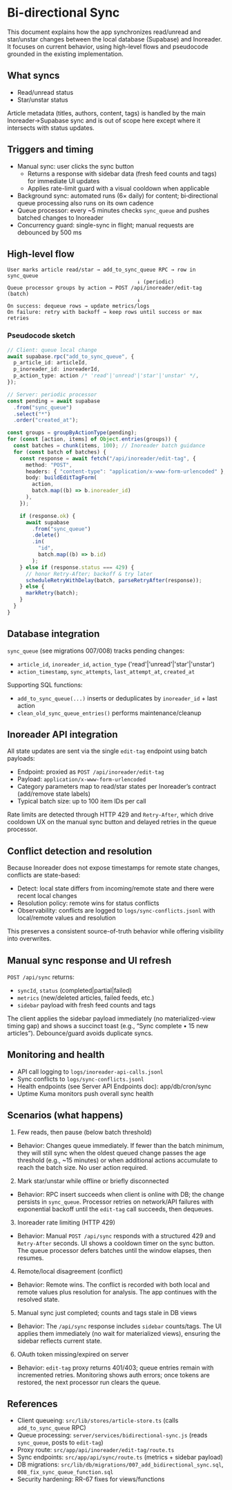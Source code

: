 # Bi-directional Sync

This document explains how the app synchronizes read/unread and star/unstar changes between the local database (Supabase) and Inoreader. It focuses on current behavior, using high-level flows and pseudocode grounded in the existing implementation.

## What syncs

- Read/unread status
- Star/unstar status

Article metadata (titles, authors, content, tags) is handled by the main Inoreader→Supabase sync and is out of scope here except where it intersects with status updates.

## Triggers and timing

- Manual sync: user clicks the sync button
  - Returns a response with sidebar data (fresh feed counts and tags) for immediate UI updates
  - Applies rate-limit guard with a visual cooldown when applicable
- Background sync: automated runs (6× daily) for content; bi‑directional queue processing also runs on its own cadence
- Queue processor: every ~5 minutes checks `sync_queue` and pushes batched changes to Inoreader
- Concurrency guard: single-sync in flight; manual requests are debounced by 500 ms

## High-level flow

```
User marks article read/star → add_to_sync_queue RPC → row in sync_queue
                                          ↓ (periodic)
Queue processor groups by action → POST /api/inoreader/edit-tag (batch)
                                          ↓
On success: dequeue rows → update metrics/logs
On failure: retry with backoff → keep rows until success or max retries
```

### Pseudocode sketch

```ts
// Client: queue local change
await supabase.rpc("add_to_sync_queue", {
  p_article_id: articleId,
  p_inoreader_id: inoreaderId,
  p_action_type: action /* 'read'|'unread'|'star'|'unstar' */,
});

// Server: periodic processor
const pending = await supabase
  .from("sync_queue")
  .select("*")
  .order("created_at");

const groups = groupByActionType(pending);
for (const [action, items] of Object.entries(groups)) {
  const batches = chunk(items, 100); // Inoreader batch guidance
  for (const batch of batches) {
    const response = await fetch("/api/inoreader/edit-tag", {
      method: "POST",
      headers: { "content-type": "application/x-www-form-urlencoded" },
      body: buildEditTagForm(
        action,
        batch.map((b) => b.inoreader_id)
      ),
    });

    if (response.ok) {
      await supabase
        .from("sync_queue")
        .delete()
        .in(
          "id",
          batch.map((b) => b.id)
        );
    } else if (response.status === 429) {
      // honor Retry-After; backoff & try later
      scheduleRetryWithDelay(batch, parseRetryAfter(response));
    } else {
      markRetry(batch);
    }
  }
}
```

## Database integration

`sync_queue` (see migrations 007/008) tracks pending changes:

- `article_id`, `inoreader_id`, `action_type` ('read'|'unread'|'star'|'unstar')
- `action_timestamp`, `sync_attempts`, `last_attempt_at`, `created_at`

Supporting SQL functions:

- `add_to_sync_queue(...)` inserts or deduplicates by `inoreader_id` + last action
- `clean_old_sync_queue_entries()` performs maintenance/cleanup

## Inoreader API integration

All state updates are sent via the single `edit-tag` endpoint using batch payloads:

- Endpoint: proxied as `POST /api/inoreader/edit-tag`
- Payload: `application/x-www-form-urlencoded`
- Category parameters map to read/star states per Inoreader’s contract (add/remove state labels)
- Typical batch size: up to 100 item IDs per call

Rate limits are detected through HTTP 429 and `Retry-After`, which drive cooldown UX on the manual sync button and delayed retries in the queue processor.

## Conflict detection and resolution

Because Inoreader does not expose timestamps for remote state changes, conflicts are state-based:

- Detect: local state differs from incoming/remote state and there were recent local changes
- Resolution policy: remote wins for status conflicts
- Observability: conflicts are logged to `logs/sync-conflicts.jsonl` with local/remote values and resolution

This preserves a consistent source-of-truth behavior while offering visibility into overwrites.

## Manual sync response and UI refresh

`POST /api/sync` returns:

- `syncId`, `status` (completed|partial|failed)
- `metrics` (new/deleted articles, failed feeds, etc.)
- `sidebar` payload with fresh feed counts and tags

The client applies the sidebar payload immediately (no materialized-view timing gap) and shows a succinct toast (e.g., “Sync complete • 15 new articles”). Debounce/guard avoids duplicate syncs.

## Monitoring and health

- API call logging to `logs/inoreader-api-calls.jsonl`
- Sync conflicts to `logs/sync-conflicts.jsonl`
- Health endpoints (see Server API Endpoints doc): app/db/cron/sync
- Uptime Kuma monitors push overall sync health

## Scenarios (what happens)

1. Few reads, then pause (below batch threshold)

- Behavior: Changes queue immediately. If fewer than the batch minimum, they will still sync when the oldest queued change passes the age threshold (e.g., ~15 minutes) or when additional actions accumulate to reach the batch size. No user action required.

2. Mark star/unstar while offline or briefly disconnected

- Behavior: RPC insert succeeds when client is online with DB; the change persists in `sync_queue`. Processor retries on network/API failures with exponential backoff until the `edit-tag` call succeeds, then dequeues.

3. Inoreader rate limiting (HTTP 429)

- Behavior: Manual `POST /api/sync` responds with a structured 429 and `Retry-After` seconds. UI shows a cooldown timer on the sync button. The queue processor defers batches until the window elapses, then resumes.

4. Remote/local disagreement (conflict)

- Behavior: Remote wins. The conflict is recorded with both local and remote values plus resolution for analysis. The app continues with the resolved state.

5. Manual sync just completed; counts and tags stale in DB views

- Behavior: The `/api/sync` response includes `sidebar` counts/tags. The UI applies them immediately (no wait for materialized views), ensuring the sidebar reflects current state.

6. OAuth token missing/expired on server

- Behavior: `edit-tag` proxy returns 401/403; queue entries remain with incremented retries. Monitoring shows auth errors; once tokens are restored, the next processor run clears the queue.

## References

- Client queueing: `src/lib/stores/article-store.ts` (calls `add_to_sync_queue` RPC)
- Queue processing: `server/services/bidirectional-sync.js` (reads `sync_queue`, posts to `edit-tag`)
- Proxy route: `src/app/api/inoreader/edit-tag/route.ts`
- Sync endpoints: `src/app/api/sync/route.ts` (metrics + sidebar payload)
- DB migrations: `src/lib/db/migrations/007_add_bidirectional_sync.sql`, `008_fix_sync_queue_function.sql`
- Security hardening: RR-67 fixes for views/functions
